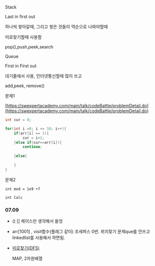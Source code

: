 Stack

Last in first out

하나씩 쌓아갈때, 그리고 쌓은 것들이 역순으로 나와야할때

미로찾기할때 사용함

pop(),push,peek,search



Queue

First in First out 

대기줄에서 사용, 인터넷통신할때 많이 쓰고

add,peek, remove()

문제1

[https://swexpertacademy.com/main/talk/codeBattle/problemDetail.do](https://swexpertacademy.com/main/talk/codeBattle/problemDetail.do)

```java
int cur = 0;

for(int i =0; i <= 10; i++){
    if(arr[i] == 1){
        cur = i+2;
    }else if(cur==arr[i]){
		continue;
            
    }else{
        
    }
}

```



문제2

```
int mod = 1e9 +7

int Calc
```



### 07.09

- () [] 케이스만 생각해서 들엉
- arr[1001] , visit함수(플레그 같이) 조세퍼스 0번. 위치찾기 문제que를 안쓰고 linkedlist를 사용해서 하면됨.

- [미로찾기(DFS)](https://www.acmicpc.net/problem/2178)

  MAP, 2차원배열